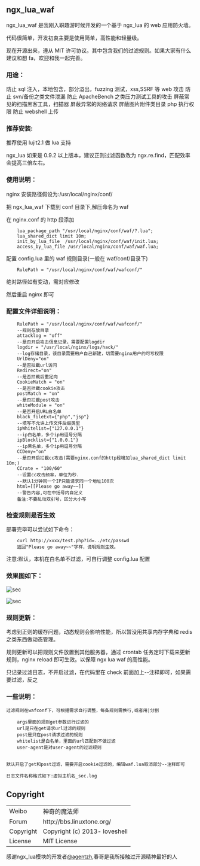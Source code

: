 ## ngx_lua_waf

ngx_lua_waf 是我刚入职趣游时候开发的一个基于 ngx_lua 的 web 应用防火墙。

代码很简单，开发初衷主要是使用简单，高性能和轻量级。

现在开源出来，遵从 MIT 许可协议。其中包含我们的过滤规则。如果大家有什么建议和想 fa，欢迎和我一起完善。

### 用途：

防止 sql 注入，本地包含，部分溢出，fuzzing 测试，xss,SSRF 等 web 攻击
防止 svn/备份之类文件泄漏
防止 ApacheBench 之类压力测试工具的攻击
屏蔽常见的扫描黑客工具，扫描器
屏蔽异常的网络请求
屏蔽图片附件类目录 php 执行权限
防止 webshell 上传

### 推荐安装:

推荐使用 lujit2.1 做 lua 支持

ngx_lua 如果是 0.9.2 以上版本，建议正则过滤函数改为 ngx.re.find，匹配效率会提高三倍左右。

### 使用说明：

nginx 安装路径假设为:/usr/local/nginx/conf/

把 ngx_lua_waf 下载到 conf 目录下,解压命名为 waf

在 nginx.conf 的 http 段添加

    	lua_package_path "/usr/local/nginx/conf/waf/?.lua";
        lua_shared_dict limit 10m;
        init_by_lua_file  /usr/local/nginx/conf/waf/init.lua;
    	access_by_lua_file /usr/local/nginx/conf/waf/waf.lua;

配置 config.lua 里的 waf 规则目录(一般在 waf/conf/目录下)

        RulePath = "/usr/local/nginx/conf/waf/wafconf/"

绝对路径如有变动，需对应修改

然后重启 nginx 即可

### 配置文件详细说明：

        RulePath = "/usr/local/nginx/conf/waf/wafconf/"
        --规则存放目录
        attacklog = "off"
        --是否开启攻击信息记录，需要配置logdir
        logdir = "/usr/local/nginx/logs/hack/"
        --log存储目录，该目录需要用户自己新建，切需要nginx用户的可写权限
        UrlDeny="on"
        --是否拦截url访问
        Redirect="on"
        --是否拦截后重定向
        CookieMatch = "on"
        --是否拦截cookie攻击
        postMatch = "on"
        --是否拦截post攻击
        whiteModule = "on"
        --是否开启URL白名单
        black_fileExt={"php","jsp"}
        --填写不允许上传文件后缀类型
        ipWhitelist={"127.0.0.1"}
        --ip白名单，多个ip用逗号分隔
        ipBlocklist={"1.0.0.1"}
        --ip黑名单，多个ip用逗号分隔
        CCDeny="on"
        --是否开启拦截cc攻击(需要nginx.conf的http段增加lua_shared_dict limit 10m;)
        CCrate = "100/60"
        --设置cc攻击频率，单位为秒.
        --默认1分钟同一个IP只能请求同一个地址100次
        html=[[Please go away~~]]
        --警告内容,可在中括号内自定义
        备注:不要乱动双引号，区分大小写

### 检查规则是否生效

部署完毕可以尝试如下命令：

        curl http://xxxx/test.php?id=../etc/passwd
        返回"Please go away~~"字样，说明规则生效。

注意:默认，本机在白名单不过滤，可自行调整 config.lua 配置

### 效果图如下：

![sec](http://i.imgur.com/wTgOcm2.png)

![sec](http://i.imgur.com/DqU30au.png)

### 规则更新：

考虑到正则的缓存问题，动态规则会影响性能，所以暂没用共享内存字典和 redis 之类东西做动态管理。

规则更新可以把规则文件放置到其他服务器，通过 crontab 任务定时下载来更新规则，nginx reload 即可生效。以保障 ngx lua waf 的高性能。

只记录过滤日志，不开启过滤，在代码里在 check 前面加上--注释即可，如果需要过滤，反之

### 一些说明：

    过滤规则在wafconf下，可根据需求自行调整，每条规则需换行,或者用|分割

    	args里面的规则get参数进行过滤的
    	url是只在get请求url过滤的规则
    	post是只在post请求过滤的规则
    	whitelist是白名单，里面的url匹配到不做过滤
    	user-agent是对user-agent的过滤规则


    默认开启了get和post过滤，需要开启cookie过滤的，编辑waf.lua取消部分--注释即可

    日志文件名称格式如下:虚拟主机名_sec.log

## Copyright

<table>
  <tr>
    <td>Weibo</td><td>神奇的魔法师</td>
  </tr>
  <tr>
    <td>Forum</td><td>http://bbs.linuxtone.org/</td>
  </tr>
  <tr>
    <td>Copyright</td><td>Copyright (c) 2013- loveshell</td>
  </tr>
  <tr>
    <td>License</td><td>MIT License</td>
  </tr>
</table>
	
感谢ngx_lua模块的开发者[@agentzh](https://github.com/agentzh/),春哥是我所接触过开源精神最好的人
